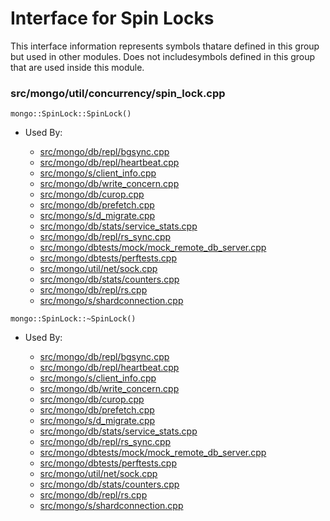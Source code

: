 
# Interface for Spin Locks
This interface information represents symbols thatare defined in this group but used in other modules.  Does not includesymbols defined in this group that are used inside this module.

### src/mongo/util/concurrency/spin\_lock.cpp

<div></div>

    mongo::SpinLock::SpinLock()

- Used By:

    - [src/mongo/db/repl/bgsync.cpp](../../../replication/replication)
    - [src/mongo/db/repl/heartbeat.cpp](../../../replication/replication)
    - [src/mongo/s/client\_info.cpp](../../../queries/client\_and\_operation\_tracking)
    - [src/mongo/db/write\_concern.cpp](../../../replication/replication)
    - [src/mongo/db/curop.cpp](../../../queries/client\_and\_operation\_tracking)
    - [src/mongo/db/prefetch.cpp](../../../storage/page\_fault\_utilities)
    - [src/mongo/s/d\_migrate.cpp](../../../sharding/sharding)
    - [src/mongo/db/stats/service\_stats.cpp](../../../dead\_code/dead\_code)
    - [src/mongo/db/repl/rs\_sync.cpp](../../../replication/replication)
    - [src/mongo/dbtests/mock/mock\_remote\_db\_server.cpp](../../../tests/unit\_tests)
    - [src/mongo/dbtests/perftests.cpp](../../../tests/unit\_tests)
    - [src/mongo/util/net/sock.cpp](../../../network/network\_core)
    - [src/mongo/db/stats/counters.cpp](../../../utilities/utilities)
    - [src/mongo/db/repl/rs.cpp](../../../replication/replication)
    - [src/mongo/s/shardconnection.cpp](../../../sharding/sharding)

<div></div>

    mongo::SpinLock::~SpinLock()

- Used By:

    - [src/mongo/db/repl/bgsync.cpp](../../../replication/replication)
    - [src/mongo/db/repl/heartbeat.cpp](../../../replication/replication)
    - [src/mongo/s/client\_info.cpp](../../../queries/client\_and\_operation\_tracking)
    - [src/mongo/db/write\_concern.cpp](../../../replication/replication)
    - [src/mongo/db/curop.cpp](../../../queries/client\_and\_operation\_tracking)
    - [src/mongo/db/prefetch.cpp](../../../storage/page\_fault\_utilities)
    - [src/mongo/s/d\_migrate.cpp](../../../sharding/sharding)
    - [src/mongo/db/stats/service\_stats.cpp](../../../dead\_code/dead\_code)
    - [src/mongo/db/repl/rs\_sync.cpp](../../../replication/replication)
    - [src/mongo/dbtests/mock/mock\_remote\_db\_server.cpp](../../../tests/unit\_tests)
    - [src/mongo/dbtests/perftests.cpp](../../../tests/unit\_tests)
    - [src/mongo/util/net/sock.cpp](../../../network/network\_core)
    - [src/mongo/db/stats/counters.cpp](../../../utilities/utilities)
    - [src/mongo/db/repl/rs.cpp](../../../replication/replication)
    - [src/mongo/s/shardconnection.cpp](../../../sharding/sharding)
